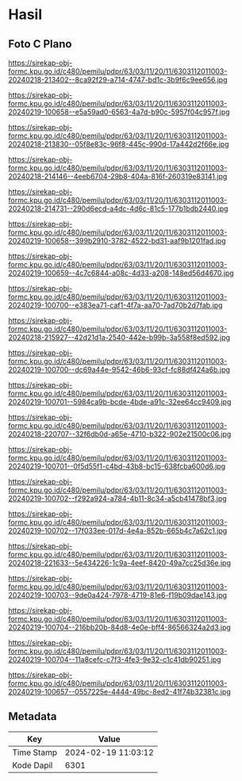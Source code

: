 # Hasil

## Foto C Plano

https://sirekap-obj-formc.kpu.go.id/c480/pemilu/pdpr/63/03/11/20/11/6303112011003-20240218-213402--8ca92f29-a714-4747-bd1c-3b9f6c9ee656.jpg

https://sirekap-obj-formc.kpu.go.id/c480/pemilu/pdpr/63/03/11/20/11/6303112011003-20240219-100658--e5a59ad0-6563-4a7d-b90c-5957f04c957f.jpg

https://sirekap-obj-formc.kpu.go.id/c480/pemilu/pdpr/63/03/11/20/11/6303112011003-20240218-213830--05f8e83c-96f8-445c-990d-17a442d2f66e.jpg

https://sirekap-obj-formc.kpu.go.id/c480/pemilu/pdpr/63/03/11/20/11/6303112011003-20240218-214146--4eeb6704-29b8-404a-816f-260319e83141.jpg

https://sirekap-obj-formc.kpu.go.id/c480/pemilu/pdpr/63/03/11/20/11/6303112011003-20240218-214731--290d6ecd-a4dc-4d6c-81c5-177b1bdb2440.jpg

https://sirekap-obj-formc.kpu.go.id/c480/pemilu/pdpr/63/03/11/20/11/6303112011003-20240219-100658--399b2910-3782-4522-bd31-aaf9b1201fad.jpg

https://sirekap-obj-formc.kpu.go.id/c480/pemilu/pdpr/63/03/11/20/11/6303112011003-20240219-100659--4c7c6844-a08c-4d33-a208-148ed56d4670.jpg

https://sirekap-obj-formc.kpu.go.id/c480/pemilu/pdpr/63/03/11/20/11/6303112011003-20240219-100700--e383ea71-caf1-4f7a-aa70-7ad70b2d7fab.jpg

https://sirekap-obj-formc.kpu.go.id/c480/pemilu/pdpr/63/03/11/20/11/6303112011003-20240218-215927--42d21d1a-2540-442e-b99b-3a558f8ed592.jpg

https://sirekap-obj-formc.kpu.go.id/c480/pemilu/pdpr/63/03/11/20/11/6303112011003-20240219-100700--dc69a44e-9542-46b6-93cf-fc88df424a6b.jpg

https://sirekap-obj-formc.kpu.go.id/c480/pemilu/pdpr/63/03/11/20/11/6303112011003-20240219-100701--5984ca9b-bcde-4bde-a91c-32ee64cc9409.jpg

https://sirekap-obj-formc.kpu.go.id/c480/pemilu/pdpr/63/03/11/20/11/6303112011003-20240218-220707--32f6db0d-a65e-4710-b322-902e21500c06.jpg

https://sirekap-obj-formc.kpu.go.id/c480/pemilu/pdpr/63/03/11/20/11/6303112011003-20240219-100701--0f5d55f1-c4bd-43b8-bc15-638fcba600d6.jpg

https://sirekap-obj-formc.kpu.go.id/c480/pemilu/pdpr/63/03/11/20/11/6303112011003-20240219-100702--f292a924-a784-4b11-8c34-a5cb41478bf3.jpg

https://sirekap-obj-formc.kpu.go.id/c480/pemilu/pdpr/63/03/11/20/11/6303112011003-20240219-100702--17f033ee-017d-4e4a-852b-665b4c7a62c1.jpg

https://sirekap-obj-formc.kpu.go.id/c480/pemilu/pdpr/63/03/11/20/11/6303112011003-20240218-221633--5e434226-1c9a-4eef-8420-49a7cc25d36e.jpg

https://sirekap-obj-formc.kpu.go.id/c480/pemilu/pdpr/63/03/11/20/11/6303112011003-20240219-100703--9de0a424-7978-4719-81e6-f19b09dae143.jpg

https://sirekap-obj-formc.kpu.go.id/c480/pemilu/pdpr/63/03/11/20/11/6303112011003-20240219-100704--216bb20b-84d8-4e0e-bff4-86566324a2d3.jpg

https://sirekap-obj-formc.kpu.go.id/c480/pemilu/pdpr/63/03/11/20/11/6303112011003-20240219-100704--11a8cefc-c7f3-4fe3-9e32-c1c41db90251.jpg

https://sirekap-obj-formc.kpu.go.id/c480/pemilu/pdpr/63/03/11/20/11/6303112011003-20240219-100657--0557225e-4444-49bc-8ed2-41f74b32381c.jpg


## Metadata

| Key        | Value               |
| ---------- | ------------------- |
| Time Stamp | 2024-02-19 11:03:12 |
| Kode Dapil | 6301                |



